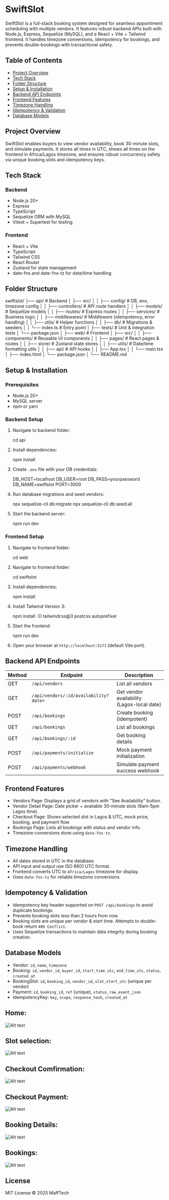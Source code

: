 # SwiftSlot

SwiftSlot is a full-stack booking system designed for seamless appointment scheduling with multiple vendors. It features robust backend APIs built with Node.js, Express, Sequelize (MySQL), and a React + Vite + Tailwind frontend. It handles timezone conversions, idempotency for bookings, and prevents double-bookings with transactional safety.

## Table of Contents

- [Project Overview](#project-overview)
- [Tech Stack](#tech-stack)
- [Folder Structure](#folder-structure)
- [Setup & Installation](#setup--installation)
- [Backend API Endpoints](#backend-api-endpoints)
- [Frontend Features](#frontend-features)
- [Timezone Handling](#timezone-handling)
- [Idempotency & Validation](#idempotency--validation)
- [Database Models](#database-models)

## Project Overview

SwiftSlot enables buyers to view vendor availability, book 30-minute slots, and simulate payments. It stores all times in UTC, shows all times on the frontend in Africa/Lagos timezone, and ensures robust concurrency safety via unique booking slots and idempotency keys.

## Tech Stack

### Backend

- Node.js 20+
- Express
- TypeScript
- Sequelize ORM with MySQL
- Vitest + Supertest for testing

### Frontend

- React + Vite
- TypeScript
- Tailwind CSS
- React Router
- Zustand for state management
- date-fns and date-fns-tz for date/time handling

## Folder Structure

swiftslot/
├── api/                  # Backend
│   ├── src/
│   │   ├── config/       # DB, env, timezone config
│   │   ├── controllers/  # API route handlers
│   │   ├── models/       # Sequelize models
│   │   ├── routes/       # Express routes
│   │   ├── services/     # Business logic
│   │   ├── middlewares/  # Middleware (idempotency, error handling)
│   │   ├── utils/        # Helper functions
│   │   ├── db/           # Migrations & seeders
│   │   └── index.ts      # Entry point
│   ├── tests/            # Unit & integration tests
│   └── package.json
│
├── web/                  # Frontend
│   ├── src/
│   │   ├── components/   # Reusable UI components
│   │   ├── pages/        # React pages & routes
│   │   ├── store/        # Zustand state stores
│   │   ├── utils/        # Date/time formatting utils
│   │   ├── api/          # API hooks
│   │   ├── App.tsx
│   │   └── main.tsx
│   ├── index.html
│   └── package.json
│
└── README.md

## Setup & Installation

### Prerequisites

- Node.js 20+
- MySQL server
- npm or yarn

### Backend Setup

1. Navigate to backend folder:

   cd api

2. Install dependencies:

   npm install

3. Create `.env` file with your DB credentials:

   DB_HOST=localhost
   DB_USER=root
   DB_PASS=yourpassword
   DB_NAME=swiftslot
   PORT=3000

4. Run database migrations and seed vendors:

   npx sequelize-cli db:migrate
   npx sequelize-cli db:seed:all

5. Start the backend server:

   npm run dev

### Frontend Setup

1. Navigate to frontend folder:

   cd web
   
2. Navigate to frontend folder:

   cd swiftslot

3. Install dependencies:

   npm install

4. Install Tailwind Version 3:

   npm install -D tailwindcss@3 postcss autoprefixer

5. Start the frontend:

   npm run dev

6. Open your browser at `http://localhost:5173` (default Vite port).


## Backend API Endpoints

| Method | Endpoint                              | Description                                |
| ------ | ------------------------------------- | ------------------------------------------ |
| GET    | `/api/vendors`                        | List all vendors                           |
| GET    | `/api/vendors/:id/availability?date=` | Get vendor availability (Lagos-local date) |
| POST   | `/api/bookings`                       | Create booking (idempotent)                |
| GET    | `/api/bookings`                       | List all bookings                          |
| GET    | `/api/bookings/:id`                   | Get booking details                        |
| POST   | `/api/payments/initialize`            | Mock payment initialization                |
| POST   | `/api/payments/webhook`               | Simulate payment success webhook           |


## Frontend Features

- Vendors Page: Displays a grid of vendors with "See Availability" button.
- Vendor Detail Page: Date picker + available 30-minute slots (9am-5pm Lagos time).
- Checkout Page: Shows selected slot in Lagos & UTC, mock price, booking, and payment flow.
- Bookings Page: Lists all bookings with status and vendor info.
- Timezone conversions done using `date-fns-tz`.

## Timezone Handling

- All dates stored in UTC in the database.
- API input and output use ISO 8601 UTC format.
- Frontend converts UTC to `Africa/Lagos` timezone for display.
- Uses `date-fns-tz` for reliable timezone conversions.

## Idempotency & Validation

- Idempotency key header supported on `POST /api/bookings` to avoid duplicate bookings.
- Prevents booking slots less than 2 hours from now.
- Booking slots are unique per vendor & start time. Attempts to double-book return `409 Conflict`.
- Uses Sequelize transactions to maintain data integrity during booking creation.

## Database Models

- Vendor: `id`, `name`, `timezone`
- Booking: `id`, `vendor_id`, `buyer_id`, `start_time_utc`, `end_time_utc`, `status`, `created_at`
- BookingSlot: `id`, `booking_id`, `vendor_id`, `slot_start_utc` (unique per vendor)
- Payment: `id`, `booking_id`, `ref` (unique), `status`, `raw_event_json`
- IdempotencyKey: `key`, `scope`, `response_hash`, `created_at`

## Home:
![Alt text](./img/1.png)

## Slot selection:
![Alt text](./img/2.png)

## Checkout Comfirmation:
![Alt text](./img/3.png)

## Checkout Payment:
![Alt text](./img/4.png)

## Booking Details:
![Alt text](./img/5.png)

## Bookings:
![Alt text](./img/6.png)

## License

MIT License © 2025 MaffTech




